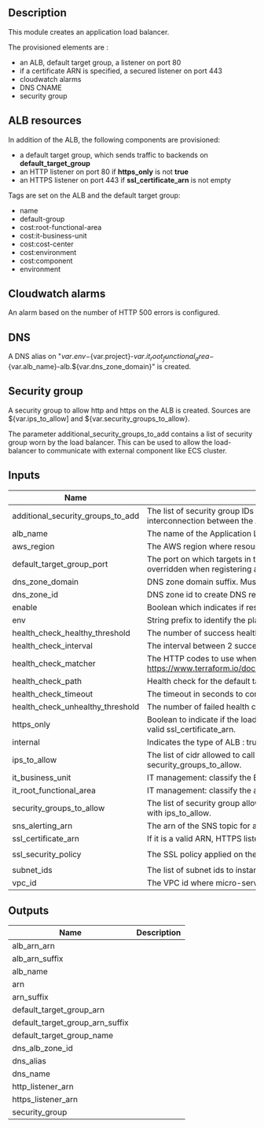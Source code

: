 ## Description

This module creates an application load balancer.

The provisioned elements are :
* an ALB, default target group, a listener on port 80
* if a certificate ARN is specified, a secured listener on port 443
* cloudwatch alarms
* DNS CNAME
* security group

## ALB resources

In addition of the ALB, the following components are provisioned:
* a default target group, which sends traffic to backends on **default_target_group**
* an HTTP listener on port 80 if **https_only** is not **true**
* an HTTPS listener on port 443 if **ssl_certificate_arn** is not empty

Tags are set on the ALB and the default target group:
* name
* default-group
* cost:root-functional-area
* cost:it-business-unit
* cost:cost-center
* cost:environment
* cost:component
* environment

## Cloudwatch alarms

An alarm based on the number of HTTP 500 errors is configured.

## DNS

A DNS alias on  "${var.env}-${var.project}-${var.it_root_functional_area}-${var.alb_name}-alb.${var.dns_zone_domain}" is created.

## Security group

A security group to allow http and https on the ALB is created.
Sources are ${var.ips_to_allow] and ${var.security_groups_to_allow}.

The parameter additional_security_groups_to_add contains a list of security group worn by the load balancer.
This can be used to allow the load-balancer to communicate with external component like ECS cluster.

## Inputs

| Name | Description | Type | Default | Required |
|------|-------------|:----:|:-----:|:-----:|
| additional_security_groups_to_add | The list of security group IDs that must be added to this ALB. Usefull to allow interconnection between the ALB and an other component (ex: ECS cluster). | list | `<list>` | no |
| alb_name | The name of the Application Load Balancer. | string | - | yes |
| aws_region | The AWS region where resources must be created. | string | - | yes |
| default_target_group_port | The port on which targets in the default target group receive traffic, unless overridden when registering a specific target | string | `80` | no |
| dns_zone_domain | DNS zone domain suffix. Must match dns_zone_id. | string | - | yes |
| dns_zone_id | DNS zone id to create DNS record alias. | string | - | yes |
| enable | Boolean which indicates if resources must be really provisionned. | string | `true` | no |
| env | String prefix to identify the platform. | string | - | yes |
| health_check_healthy_threshold | The number of success health checks to consider a node healthy. | string | `3` | no |
| health_check_interval | The interval between 2 successive health checks. | string | `30` | no |
| health_check_matcher | The HTTP codes to use when checking for a successful response. See https://www.terraform.io/docs/providers/aws/r/lb_target_group.html#matcher | string | `200` | no |
| health_check_path | Health check for the default target group. | string | - | yes |
| health_check_timeout | The timeout in seconds to consider a health check timed out! | string | `5` | no |
| health_check_unhealthy_threshold | The number of failed health checks to consider a node unhealthy. | string | `4` | no |
| https_only | Boolean to indicate if the load-balancer must serve HTTPS only. Suppose valid ssl_certificate_arn. | string | `false` | no |
| internal | Indicates the type of ALB : true for an internal ALB ; false for a public ALB. | string | - | yes |
| ips_to_allow | The list of cidr allowed to call the load balancer. Complementary with security_groups_to_allow. | list | `<list>` | no |
| it_business_unit | IT management: classify the BU related to these components. | string | - | yes |
| it_root_functional_area | IT management: classify the area related to these components. | string | `infra` | no |
| security_groups_to_allow | The list of security group allowed to call the load balancer. Complementary with ips_to_allow. | list | `<list>` | no |
| sns_alerting_arn | The arn of the SNS topic for alerting. If empty, no alarms are defined. | string | - | yes |
| ssl_certificate_arn | If it is a valid ARN, HTTPS listener (tcp 443) is enabled. | string | `` | no |
| ssl_security_policy | The SSL policy applied on the HTTPS listener of the ALB. | string | `ELBSecurityPolicy-2016-08` | no |
| subnet_ids | The list of subnet ids to instanciate application load balancer. | list | - | yes |
| vpc_id | The VPC id where micro-service must be deployed. | string | - | yes |

## Outputs

| Name | Description |
|------|-------------|
| alb_arn_arn |  |
| alb_arn_suffix |  |
| alb_name |  |
| arn |  |
| arn_suffix |  |
| default_target_group_arn |  |
| default_target_group_arn_suffix |  |
| default_target_group_name |  |
| dns_alb_zone_id |  |
| dns_alias |  |
| dns_name |  |
| http_listener_arn |  |
| https_listener_arn |  |
| security_group |  |

